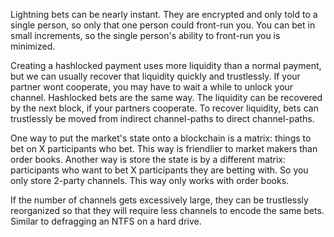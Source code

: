 Lightning bets can be nearly instant. They are encrypted and only told to a single person, so only that one person could front-run you. You can bet in small increments, so the single person's ability to front-run you is minimized.

Creating a hashlocked payment uses more liquidity than a normal payment, but we can usually recover that liquidity quickly and trustlessly. If your partner wont cooperate, you may have to wait a while to unlock your channel.
Hashlocked bets are the same way. The liquidity can be recovered by the next block, if your partners cooperate. To recover liquidity, bets can trustlessly be moved from indirect channel-paths to direct channel-paths.

One way to put the market's state onto a blockchain is a matrix: things to bet on X participants who bet. This way is friendlier to market makers than order books.
Another way is store the state is by a different matrix: participants who want to bet X participants they are betting with. So you only store 2-party channels. This way only works with order books.


If the number of channels gets excessively large, they can be trustlessly reorganized so that they will require less channels to encode the same bets. Similar to defragging an NTFS on a hard drive.